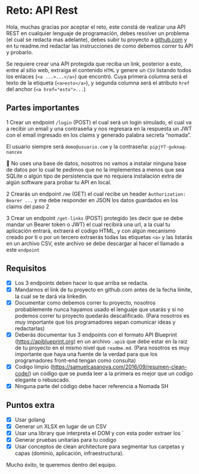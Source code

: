 # Reto: API Rest
Hola, muchas gracias por aceptar el reto, este constá de realizar una API REST en cualquier lenguaje de programación, debes resolver un problema (el cual se redacta mas adelante), debes subir tu proyecto a [github.com](http://github.com) y en tu readme.md redactar las instrucciones de como debemos correr tu API y probarlo.

Se requiere crear una API protegida que reciba un link, posterior a esto, entre al sitio web, extraiga el contenido `HTML` y genere un `CSV` listando todos los enlaces (`<a ...>...</a>`) que encontró. Cuya primera columna será el texto de la etiqueta (`<a>esto</a>`), y segunda columna será el atributo `href` del anchor (`<a href="esto">...`)

## Partes importantes
1 Crear un endpoint `/login` (POST) el cual será un login simulado, el cual va a recibir un email y una contraseña y nos regresara en la respuesta un JWT con el email ingresado en los claims y generado palabra secreta “nomada”.   

El usuario siempre será `demo@usuario.com` y la contraseña: `pipjY7-guknaq-nancex`

🚨 No uses una base de datos, nosotros no vamos a instalar ninguna base de datos por lo cual te pedimos que no la implementes a menos que sea SQLite o algún tipo de persistencia que no requiera instalación extra de algún software para probar tu API en local.

2 Crearás un endpoint `/me` (GET) el cual recibe un header `Authorization: Bearer ...` y me debe responder en JSON los datos guardados en los claims del paso 2   

3 Crear un endpoint `/get-links` (POST) protegido (es decir que se debe mandar un Bearer token o JWT)  el cual recibirá una url, a la cual tu aplicación entrará, extraerá el codigo HTML, y con algún mecanismo creado por ti o por un tercero extraerás todas las etiquetas `<a>` y las listarás en un archivo CSV, este archivo se debe descargar al hacer el llamado a este `endpoint` 

## Requisitos
- [x] Los 3 endpoints deben hacer lo que arriba se redacta.
- [x] Mandarnos el link de tu proyecto en github.com antes de la fecha límite, la cual se te dará via linkedin.
- [x] Documentar como debemos correr tu proyecto, nosotros probablemente nunca hayamos usado el lenguaje que usarás y si no podemos correr tu proyecto quedarás descalificado. (Para nosotros es muy importante que los programadores sepan comunicar ideas y redactarlas)
- [x] Deberás documentar tus 3 endpoints con el formato API Blueprint (https://apiblueprint.org) en un archivo `.apib` que debe estar en la raiz de tu proyecto en el mismo nivel que `readme.md`. (Para nosotros es muy importante que haya una fuente de la verdad para que los programadores front-end tengan como consulta)
- [x] Codigo limpio (https://samuelcasanova.com/2016/09/resumen-clean-code/) un codigo que se pueda leer a la primera es mejor que un codigo elegante o rebuscado.
- [x] Ninguna parte del código debe hacer referencia a Nomada SH

## Puntos extra
- [x] Usar golang
- [x] Generar un XLSX en lugar de un CSV
- [x] Usar una library que interpreta el DOM y con esta poder extraer los `<a>
- [x] Generar pruebas unitarias para tu codigo
- [x] Usar conceptos de clean architecture para segmentar tus carpetas y capas (dominio, aplicación, infraestructura).
  
Mucho éxito, te queremos dentro del equipo.

